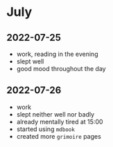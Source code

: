 # July

## 2022-07-25

- work, reading in the evening
- slept well
- good mood throughout the day

## 2022-07-26

- work
- slept neither well nor badly
- already mentally tired at 15:00
- started using `mdbook`
- created more `grimoire` pages
